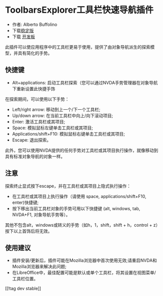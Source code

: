 # ToolbarsExplorer工具栏快速导航插件 #

* 作者: Alberto Buffolino
* 下载[稳定版][1]
* 下载 [开发板][2]

此插件可以使应用程序中的工具栏更易于使用，提供了由对象导航派生的探索模型，并具有简化的手势。

## 快捷键

* Alt+applications: 启动工具栏探索（您可以通过NVDA手势管理器在对象导航下重新设置此快捷手饰

在探索期间，可以使用以下手势：

* Left/right arrow: 移动到上一个/下一个工具栏;
* Up/down arrow: 在当前工具栏中向上/向下滚动项目;
* Enter: 激活工具栏或其项目;
* Space: 模拟鼠标左键单击工具栏或其项目;
* Applications/shift+F10: 模拟鼠标右键单击工具栏或其项目;
* Escape: 退出探索。

此外，您可以使用NVDA提供的任何手势对工具栏或其项目执行操作，就像移动到具有标准对象导航的对象一样。

## 注意

探索终止显式按下escape，并在工具栏或其项目上隐式执行操作：

* 在工具栏或其项目上执行操作（请使用 space, applications/shift+F10, enter)快捷键;
* 按下移出当前工具栏对象的手势可用以下快捷键 (alt, windows, tab, NVDA+F1, 对象导航手势等）。

其他不包含alt，windows或转义的手势（如h，1，shift，shift + h，control + z）按下以上首饰后将无效。

## 使用建议

* 插件安装/更新后，插件可能在Mozilla浏览器中首次使用无效;请重启NVDA和Mozilla浏览器来解决此问题;
* 在LibreOffice中，最佳配置可能是默认或单个工具栏，将其设置在视图菜单/工具栏位置。


[[!tag dev stable]]

[1]: https://www.nvaccess.org/addonStore/legacy?file=tbx

[2]: https://www.nvaccess.org/addonStore/legacy?file=tbx-dev
